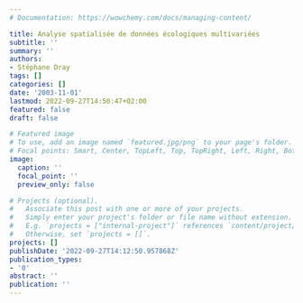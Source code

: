 ```yaml
---
# Documentation: https://wowchemy.com/docs/managing-content/

title: Analyse spatialisée de données écologiques multivariées
subtitle: ''
summary: ''
authors:
- Stéphane Dray
tags: []
categories: []
date: '2003-11-01'
lastmod: 2022-09-27T14:50:47+02:00
featured: false
draft: false

# Featured image
# To use, add an image named `featured.jpg/png` to your page's folder.
# Focal points: Smart, Center, TopLeft, Top, TopRight, Left, Right, BottomLeft, Bottom, BottomRight.
image:
  caption: ''
  focal_point: ''
  preview_only: false

# Projects (optional).
#   Associate this post with one or more of your projects.
#   Simply enter your project's folder or file name without extension.
#   E.g. `projects = ["internal-project"]` references `content/project/deep-learning/index.md`.
#   Otherwise, set `projects = []`.
projects: []
publishDate: '2022-09-27T14:12:50.957868Z'
publication_types:
- '0'
abstract: ''
publication: ''
---
```

